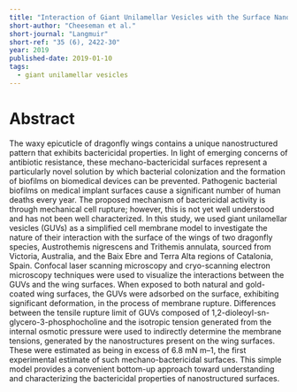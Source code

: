 ```yaml
---
title: "Interaction of Giant Unilamellar Vesicles with the Surface Nanostructures on Dragonfly Wings"
short-author: "Cheeseman et al."
short-journal: "Langmuir"
short-ref: "35 (6), 2422-30"
year: 2019
published-date: 2019-01-10
tags:
  - giant unilamellar vesicles
---
```


# Abstract

The waxy epicuticle of dragonfly wings contains a unique nanostructured pattern that exhibits bactericidal properties. In light of emerging concerns of antibiotic resistance, these mechano-bactericidal surfaces represent a particularly novel solution by which bacterial colonization and the formation of biofilms on biomedical devices can be prevented. Pathogenic bacterial biofilms on medical implant surfaces cause a significant number of human deaths every year. The proposed mechanism of bactericidal activity is through mechanical cell rupture; however, this is not yet well understood and has not been well characterized. In this study, we used giant unilamellar vesicles (GUVs) as a simplified cell membrane model to investigate the nature of their interaction with the surface of the wings of two dragonfly species, Austrothemis nigrescens and Trithemis annulata, sourced from Victoria, Australia, and the Baix Ebre and Terra Alta regions of Catalonia, Spain. Confocal laser scanning microscopy and cryo-scanning electron microscopy techniques were used to visualize the interactions between the GUVs and the wing surfaces. When exposed to both natural and gold-coated wing surfaces, the GUVs were adsorbed on the surface, exhibiting significant deformation, in the process of membrane rupture. Differences between the tensile rupture limit of GUVs composed of 1,2-dioleoyl-sn-glycero-3-phosphocholine and the isotropic tension generated from the internal osmotic pressure were used to indirectly determine the membrane tensions, generated by the nanostructures present on the wing surfaces. These were estimated as being in excess of 6.8 mN m–1, the first experimental estimate of such mechano-bactericidal surfaces. This simple model provides a convenient bottom-up approach toward understanding and characterizing the bactericidal properties of nanostructured surfaces.
